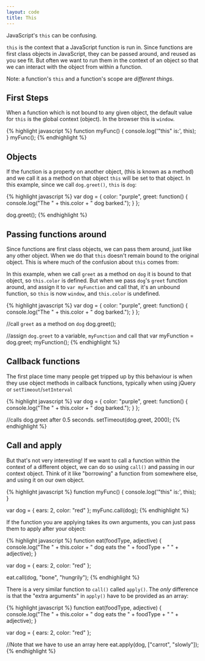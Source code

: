 ```yaml
---
layout: code
title: This
---
```


JavaScript's `this` can be confusing.

`this` is the context that a JavaScript function is run in. Since functions are first class objects in JavaScript, they can be passed around, and reused as you see fit. But often we want to run them in the context of an object so that we can interact with the object from within a function.

Note: a function's `this` and a function's scope are _different things_.

## First Steps

When a function which is not bound to any given object, the default value for `this` is the global context (object). In the browser this is `window`.

{% highlight javascript %}
function myFunc() {
  console.log('"this" is:', this);
}
myFunc();
{% endhighlight %}

## Objects

If the function is a property on another object, (this is known as a method) and we call it as a method on that object `this` will be set to that object. In this example, since we call `dog.greet()`, `this` is `dog`:

{% highlight javascript %}
var dog = {
  color: "purple",
  greet: function() {
    console.log("The " + this.color + " dog barked.");
  }
};

dog.greet();
{% endhighlight %}

## Passing functions around

Since functions are first class objects, we can pass them around, just like any other object. When we do that `this` doesn't remain bound to the original object. This is where much of the confusion about `this` comes from:

In this example, when we call `greet` as a method on `dog` it is bound to that object, so `this.color` is defined. But when we pass `dog`'s `greet` function around, and assign it to `var myFunction` and call that, it's an unbound function, so `this` is now `window`, and `this.color` is undefined.

{% highlight javascript %}
var dog = {
  color: "purple",
  greet: function() {
    console.log("The " + this.color + " dog barked.");
  }
};

//call `greet` as a method on `dog`
dog.greet();

//assign `dog.greet` to a variable, `myFunction` and call that
var myFunction = dog.greet;
myFunction();
{% endhighlight %}

## Callback functions

The first place time many people get tripped up by this behaviour is when they use object methods in callback functions, typically when using jQuery or `setTimeout`/`setInterval`

{% highlight javascript %}
var dog = {
  color: "purple",
  greet: function() {
    console.log("The " + this.color + " dog barked.");
  }
};

//calls dog.greet after 0.5 seconds.
setTimeout(dog.greet, 2000);
{% endhighlight %}


## Call and apply

But that's not very interesting! If we want to call a function within the context of a different object, we can do so using `call()` and passing in our context object. Think of it like "borrowing" a function from somewhere else, and using it on our own object.

{% highlight javascript %}
function myFunc() {
  console.log('"this" is:', this);
}

var dog = { ears: 2, color: "red" };
myFunc.call(dog);
{% endhighlight %}


If the function you are applying takes its own arguments, you can just pass them to apply after your object:

{% highlight javascript %}
function eat(foodType, adjective) {
  console.log("The " + this.color +
              " dog eats the " + foodType +
              " " + adjective);
}

var dog = { ears: 2, color: "red" };

eat.call(dog, "bone", "hungrily");
{% endhighlight %}


There is a very similar function to `call()` called `apply()`. The _only_ difference is that the "extra arguments" in `apply()` have to be provided as an array:


{% highlight javascript %}
function eat(foodType, adjective) {
  console.log("The " + this.color +
              " dog eats the " + foodType +
              " " + adjective);
}

var dog = { ears: 2, color: "red" };

//Note that we have to use an array here
eat.apply(dog, ["carrot", "slowly"]);
{% endhighlight %}
